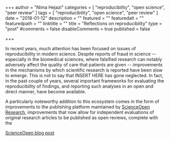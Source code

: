 +++
author = "Nima Hejazi"
categories = [ "reproducibility", "open science", "peer review" ]
tags = [ "reproducibility", "open science", "peer review" ]
date = "2018-01-12"
description = ""
featured = ""
featuredalt = ""
featuredpath = ""
linktitle = ""
title = "Reflections on reproducibility"
type = "post"
#comments = false
disableComments = true
published = false

+++

In recent years, much attention has been focused on issues of reproducibility in
modern science. Despite reports of fraud in science -- especially in the
biomedical sciences, where falsified research can notably adversely affect the
quality of care that patients are given -- improvements in the mechanisms by
which scientific research is reported have been slow to emerge. This is not to
say that INSERT HERE has gone neglected. In fact, in the past couple of years,
several important frameworks for evaluating the reproducibility of findings, and
reporting such analyses in an open and direct manner, have become available.

A particularly noteworthy addition to this ecosystem comes in the form of
improvements to the publishing platform maintained by [ScienceOpen
Research](https://www.scienceopen.com/), improvements that now allow for
independent evaluations of original research articles to be published as open
reviews, complete with the 

[ScienceOpen blog
post](http://blog.scienceopen.com/2017/02/a-post-publication-peer-review-success-story/)


